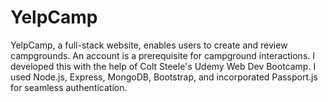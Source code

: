 # YelpCamp
 YelpCamp, a full-stack website, enables users to create and review campgrounds. An account is a prerequisite for campground interactions. I developed this with the help of Colt Steele's Udemy Web Dev Bootcamp. I used Node.js, Express, MongoDB, Bootstrap, and incorporated Passport.js for seamless authentication.
